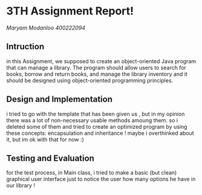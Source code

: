 # 3TH Assignment Report!
*Maryam Modanloo 400222094*

## Intruction
in this Assignment, we supposed to create an object-oriented Java program that can manage a library. The program should allow users to search for books, borrow and return books, and manage the library inventory and it should be designed using object-oriented programming principles.

## Design and Implementation
i tried to go with the template that has been given us , but in my opinion there was a lot of non-necessary usable methods amoung them. so i deleted some of them and tried to create an optimized program by using these concepts: encapsulation and inheritance !
maybe i overthinked about it, but im ok with that for now :)

## Testing and Evaluation
for the test process, in Main class, i tried to make a basic (but clean) graphical user interface just to notice the user how many options he have in our library !

